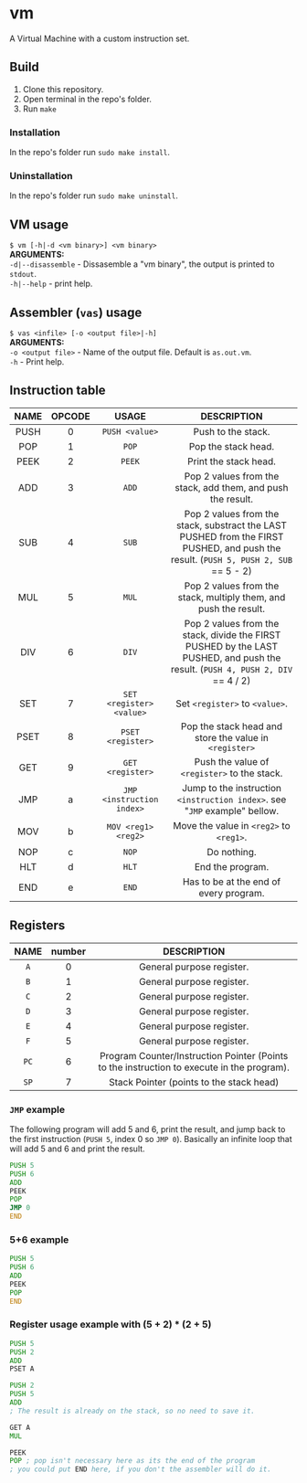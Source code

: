 # vm
A Virtual Machine with a custom instruction set.

## Build
1. Clone this repository.
2. Open terminal in the repo's folder.
3. Run `make`
### Installation
In the repo's folder run `sudo make install`.
### Uninstallation
In the repo's folder run `sudo make uninstall`.

## VM usage
`$ vm [-h|-d <vm binary>] <vm binary>`<br>
**ARGUMENTS:**<br>
`-d|--disassemble` - Dissasemble a "vm binary", the output is printed to `stdout`.<br>
`-h|--help` - print help.

## Assembler (`vas`) usage
`$ vas <infile> [-o <output file>|-h]`<br>
**ARGUMENTS:**<br>
`-o <output file>` - Name of the output file. Default is `as.out.vm`.<br>
`-h` - Print help.

## Instruction table
| NAME | OPCODE | USAGE | DESCRIPTION |
| :---: | :---: | :---: | :---: |
| PUSH | 0 | `PUSH <value>` | Push <value> to the stack. |
| POP | 1 | `POP` | Pop the stack head. |
| PEEK | 2 | `PEEK` | Print the stack head. |
| ADD | 3 | `ADD` | Pop 2 values from the stack, add them, and push the result. |
| SUB | 4 | `SUB` | Pop 2 values from the stack, substract the LAST PUSHED from the FIRST PUSHED, and push the result. (`PUSH 5, PUSH 2, SUB` == 5 - 2) |
| MUL | 5 | `MUL` | Pop 2 values from the stack, multiply them, and push the result. |
| DIV | 6 | `DIV` | Pop 2 values from the stack, divide the FIRST PUSHED by the LAST PUSHED, and push the result. (`PUSH 4, PUSH 2, DIV` == 4 / 2) |
| SET | 7 | `SET <register> <value>` | Set `<register>` to `<value>`. |
| PSET | 8 | `PSET <register>` | Pop the stack head and store the value in `<register>` |
| GET | 9 | `GET <register>` | Push the value of `<register>` to the stack. |
| JMP | a | `JMP <instruction index>` | Jump to the instruction `<instruction index>`. see "`JMP` example" bellow. |
| MOV | b | `MOV <reg1> <reg2>` | Move the value in `<reg2>` to `<reg1>`. |
| NOP | c | `NOP` | Do nothing. |
| HLT | d | `HLT` | End the program. |
| END | e | `END` | Has to be at the end of every program. |

## Registers
| NAME | number | DESCRIPTION |
| :--: | :----: | :---------: |
| `A` | 0 | General purpose register. |
| `B` | 1 | General purpose register. |
| `C` | 2 | General purpose register. |
| `D` | 3 | General purpose register. |
| `E` | 4 | General purpose register. |
| `F` | 5 | General purpose register. |
| `PC` | 6 |Program Counter/Instruction Pointer (Points to the instruction to execute in the program). |
| `SP` | 7 |Stack Pointer (points to the stack head) |

### `JMP` example
The following program will add 5 and 6, print the result, and jump back to the first instruction (`PUSH 5`, index 0 so `JMP 0`).
Basically an infinite loop that will add 5 and 6 and print the result.
```asm
PUSH 5
PUSH 6
ADD
PEEK
POP
JMP 0
END
```
### 5+6 example
```asm
PUSH 5
PUSH 6
ADD
PEEK
POP
END
```
### Register usage example with (5 + 2) * (2 + 5)
```asm
PUSH 5
PUSH 2
ADD
PSET A

PUSH 2
PUSH 5
ADD
; The result is already on the stack, so no need to save it.

GET A
MUL

PEEK
POP ; pop isn't necessary here as its the end of the program
; you could put END here, if you don't the assembler will do it.
```
